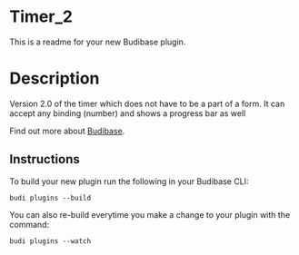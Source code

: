 # Timer_2
This is a readme for your new Budibase plugin.

# Description
Version 2.0 of the timer which does not have to be a part of a form. It can accept any binding (number) and shows a progress bar as well

Find out more about [Budibase](https://github.com/Budibase/budibase).

## Instructions

To build your new  plugin run the following in your Budibase CLI:
```
budi plugins --build
```

You can also re-build everytime you make a change to your plugin with the command:
```
budi plugins --watch
```

